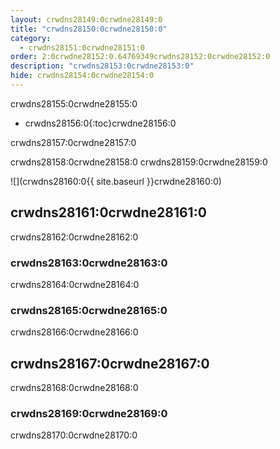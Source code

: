 ```yaml
---
layout: crwdns28149:0crwdne28149:0
title: "crwdns28150:0crwdne28150:0"
category:
  - crwdns28151:0crwdne28151:0
order: 2:0crwdne28152:0.64769349crwdns28152:0crwdne28152:0
description: "crwdns28153:0crwdne28153:0"
hide: crwdns28154:0crwdne28154:0
---
```

crwdns28155:0crwdne28155:0

* crwdns28156:0{:toc}crwdne28156:0

crwdns28157:0crwdne28157:0

crwdns28158:0crwdne28158:0 crwdns28159:0crwdne28159:0

![](crwdns28160:0{{ site.baseurl }}crwdne28160:0)

## crwdns28161:0crwdne28161:0

crwdns28162:0crwdne28162:0

### crwdns28163:0crwdne28163:0

crwdns28164:0crwdne28164:0

### crwdns28165:0crwdne28165:0

crwdns28166:0crwdne28166:0

## crwdns28167:0crwdne28167:0

crwdns28168:0crwdne28168:0

### crwdns28169:0crwdne28169:0

crwdns28170:0crwdne28170:0